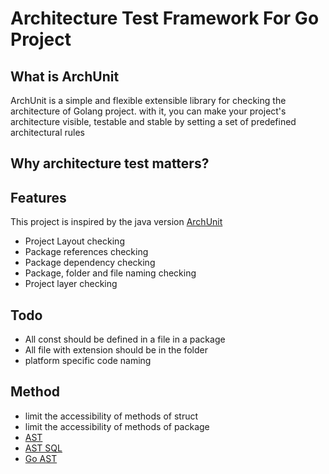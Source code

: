 # Architecture Test Framework For Go Project
## What is ArchUnit
ArchUnit is a simple and flexible extensible library for checking the architecture of Golang project.
with it, you can make your project's architecture visible, testable and stable by setting a set of predefined architectural rules

## Why architecture test matters?

## Features
This project is inspired by the java version [ArchUnit](https://www.archunit.org/)
- Project Layout checking
- Package references checking
- Package dependency checking
- Package, folder and file naming checking
- Project layer checking

## Todo
- All const should be defined in a file in a package
- All file with extension should be in the folder
- platform specific code naming 

## Method
- limit the accessibility of methods of struct 
- limit the accessibility of methods of package
- [AST](https://github.com/mwiater/golangpeekr)
- [AST SQL](https://github.com/fzerorubigd/goql)
- [Go AST](https://github.com/topics/ast?l=go)
